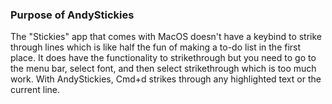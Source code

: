 ### Purpose of AndyStickies
The "Stickies" app that comes with MacOS doesn't have a keybind to strike through lines which is like half the fun of making a to-do list in the first place. 
It does have the functionality to strikethrough but you need to go to the menu bar, select font, and then select strikethrough which is too much work. 
With AndyStickies, Cmd+d strikes through any highlighted text or the current line. 
